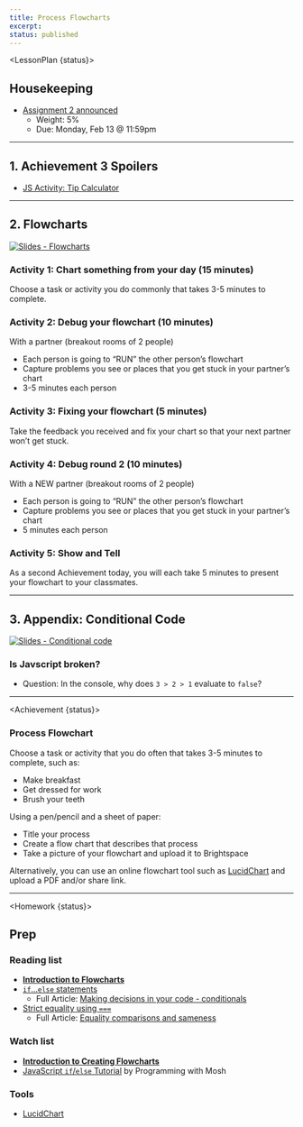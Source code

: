 ```yaml
---
title: Process Flowcharts
excerpt: 
status: published
---
```

<script>
	import Homework from "$lib/components/Homework.svelte";
	import LessonPlan from "$lib/components/LessonPlan.svelte";
	import LabTime from "$lib/components/LabTime.svelte";
	import Achievement from "$lib/components/Achievement.svelte";
</script>

<LessonPlan {status}>

## Housekeeping
- [Assignment 2 announced](/courses/cpnt-262/assessments/assignment-2)
    - Weight: 5%
    - Due: Monday, Feb 13 @ 11:59pm

---

## 1. Achievement 3 Spoilers
- [JS Activity: Tip Calculator](https://gist.github.com/acidtone/5c13ec3ff2ea53b7f75ae3692ca944d1)

---

## 2. Flowcharts
[![Slides - Flowcharts](/images/slides/js-flowcharts.png)](https://sait-wbdv.github.io/slides/w23/cpnt-262/js-flowcharts.html)

### Activity 1: Chart something from your day (15 minutes)
Choose a task or activity you do commonly that takes 3-5 minutes to complete.

### Activity 2: Debug your flowchart (10 minutes)
With a partner (breakout rooms of 2 people)
- Each person is going to “RUN” the other person’s flowchart
- Capture problems you see or places that you get stuck in your partner’s chart
- 3-5 minutes each person

### Activity 3: Fixing your flowchart (5 minutes)
Take the feedback you received and fix your chart so that your next partner won’t get stuck.

### Activity 4: Debug round 2 (10 minutes)
With a NEW partner (breakout rooms of 2 people)
- Each person is going to “RUN” the other person’s flowchart
- Capture problems you see or places that you get stuck in your partner’s chart
- 5 minutes each person

### Activity 5: Show and Tell
As a second Achievement today, you will each take 5 minutes to present your flowchart to your classmates.

---

## 3. Appendix: Conditional Code
[![Slides - Conditional code](/images/slides/js-conditional-code.png)](https://sait-wbdv.github.io/slides/w23/cpnt-262/js-conditional-code.html)

### Is Javscript broken?
- Question: In the console, why does `3 > 2 > 1` evaluate to `false`?

</LessonPlan>

---

<Achievement {status}>

### Process Flowchart
Choose a task or activity that you do often that takes 3-5 minutes to complete, such as:
- Make breakfast
- Get dressed for work
- Brush your teeth

Using a pen/pencil and a sheet of paper:
- Title your process
- Create a flow chart that describes that process
- Take a picture of your flowchart and upload it to Brightspace

Alternatively, you can use an online flowchart tool such as [LucidChart](https://www.lucidchart.com) and upload a PDF and/or share link.

</Achievement>

---

<Homework {status}>

## Prep
### Reading list
- **[Introduction to Flowcharts](https://www.mindtools.com/augmkip/flow-charts)**
- [`if`...`else` statements](https://developer.mozilla.org/en-US/docs/Learn/JavaScript/Building_blocks/conditionals#if...else_statements)
    - Full Article: [Making decisions in your code - conditionals](https://developer.mozilla.org/en-US/docs/Learn/JavaScript/Building_blocks/conditionals)
- [Strict equality using `===`](https://developer.mozilla.org/en-US/docs/Web/JavaScript/Equality_comparisons_and_sameness#strict_equality_using)
    - Full Article: [Equality comparisons and sameness](https://developer.mozilla.org/en-US/docs/Web/JavaScript/Equality_comparisons_and_sameness)

### Watch list
- **[Introduction to Creating Flowcharts](https://www.youtube.com/watch?v=SWRDqTx8d4k)**
- [JavaScript `if`/`else` Tutorial](https://www.youtube.com/watch?v=IsG4Xd6LlsM) by Programming with Mosh

### Tools
- [LucidChart](https://www.lucidchart.com/pages/)

</Homework>